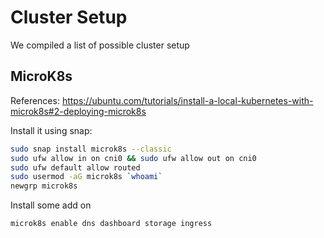 # Cluster Setup

We compiled a list of possible cluster setup

## MicroK8s

References: https://ubuntu.com/tutorials/install-a-local-kubernetes-with-microk8s#2-deploying-microk8s

Install it using snap:

```bash
sudo snap install microk8s --classic
sudo ufw allow in on cni0 && sudo ufw allow out on cni0
sudo ufw default allow routed
sudo usermod -aG microk8s `whoami`
newgrp microk8s
```

Install some add on

```bash
microk8s enable dns dashboard storage ingress
```